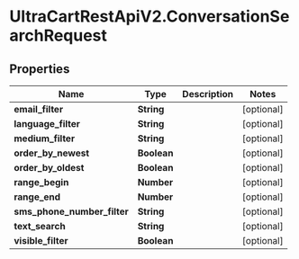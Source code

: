 # UltraCartRestApiV2.ConversationSearchRequest

## Properties
Name | Type | Description | Notes
------------ | ------------- | ------------- | -------------
**email_filter** | **String** |  | [optional] 
**language_filter** | **String** |  | [optional] 
**medium_filter** | **String** |  | [optional] 
**order_by_newest** | **Boolean** |  | [optional] 
**order_by_oldest** | **Boolean** |  | [optional] 
**range_begin** | **Number** |  | [optional] 
**range_end** | **Number** |  | [optional] 
**sms_phone_number_filter** | **String** |  | [optional] 
**text_search** | **String** |  | [optional] 
**visible_filter** | **Boolean** |  | [optional] 


